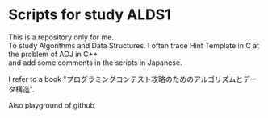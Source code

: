 # Scripts for study ALDS1

This is a repository only for me.<br>
To study Algorithms and Data Structures.
I often trace Hint Template in C at the problem of AOJ in C++ <br>
and add some comments in the scripts in Japanese.<br>

I refer to a book "プログラミングコンテスト攻略のためのアルゴリズムとデータ構造".


Also playground of github
